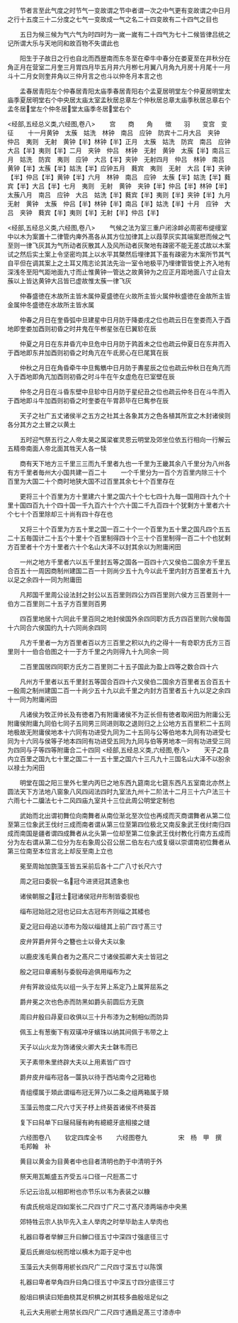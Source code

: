 <!-- { "loadSidebar": true } -->
　　节者言至此气度之时节气一变故谓之节中者谓一次之中气更有变故谓之中日月之行十五度三十二分度之七气一变故成一气之名二十四变故有二十四气之目也

　　五日为候三候为气六气为时四时为一嵗一嵗有二十四气为七十二候皆律吕统之记所谓大乐与天地同和故百物不失谓此也

　　阳生于子故日之行也自北而西歴南而东冬至在牵牛中春分在娄夏至在井秋分在角正月在营室二月奎三月胃四月毕五月井六月栁七月翼八月角九月房十月尾十一月斗十二月女则奎井角以三仲月言之也斗以仲冬月本言之也

　　孟春居青阳左个仲春居青阳太庙季春居青阳右个孟夏居明堂左个仲夏居明堂太庙季夏居明堂右个中央居太庙太室孟秋居总章左个仲秋居总章太庙季秋居总章右个孟冬居堂左个仲冬居堂太庙季冬居堂右个

<经部,五经总义类,六经图,卷八>
　　宫　　商　　角　　徴　　羽　　变宫　变征
　　十一月黄钟　太蔟　姑洗　林钟　南吕　应钟　防宾十二月大吕　夹钟　仲吕　夷则　无射　黄钟【半】林钟【半】正月　太蔟　姑洗　防宾　南吕　应钟　大吕【半】夷则【半】二月　夹钟　仲吕　林钟　无射　黄钟　太蔟【半】南吕三月　姑洗　防宾　夷则　应钟　大吕【半】夹钟　无射四月　仲吕　林钟　南吕　黄钟【半】太蔟【半】姑洗【半】应钟五月　蕤宾　夷则　无射　大吕【半】夹钟【半】仲吕【半】黄钟【半】六月　林钟　南吕　应钟　太蔟【半】姑洗【半】蕤宾【半】大吕【半】七月　夷则　无射　黄钟　夹钟【半】仲吕【半】林钟【半】太蔟八月　南吕　应钟　大吕　姑洗【半】蕤宾【半】夷则【半】夹钟【半】九月　无射　黄钟　太蔟　仲吕【半】林钟【半】南吕【半】姑洗【半】十月　应钟　大吕　夹钟　蕤宾【半】夷则【半】无射【半】仲吕【半】

<经部,五经总义类,六经图,卷八>
　　气候之法为室三重户闭涂衅必周密布缇缦室中以木为案置十二律管内庳外髙各从其方位加律其上以葭莩灰实其端案厯而候之气至则一律飞灰其为气所动者灰散其人及风所动者灰聚地有疎密不能无差忒故以木案试之然后实土案上令坚密均其上以水平其槩然后埋律其下虽有疎密为木案所节其气自平但在调其案上之土耳又隋志论其法先治一室令地极平乃埋律管皆使上齐入地有深浅冬至阳气距地面九寸而止惟黄钟一管达之故黄钟为之应正月距地面八寸止自太蔟以上皆达黄钟大吕皆已虚故惟太蔟一律飞灰

　　仲春盛徳在木故所主皆木属仲夏盛徳在火故所主皆火属仲秋盛徳在金故所主皆金属仲冬盛徳在水故所主皆水属

　　仲春之月日在奎昏弧中旦建星中日月防于降娄戌之位也疏云日在奎娄而入于酉地即奎娄加酉则初昏之时井鬼在午栁星张在巳翼轸在辰

　　仲夏之月日在东井昏亢中旦危中日月防于鹑首未之位也疏云仲夏日在东井而入于酉地即东井加酉则初昏之时角亢在午氐房心在巳尾箕在辰

　　仲秋之月日在角昏牵牛中旦觜觹中日月防于夀星辰之位也疏云仲秋日在角亢而入于酉地即角亢加酉则初昏之时斗牛在午女虚危在巳室壁在辰

　　仲冬之月日在斗昏东壁中旦轸中日月防于星纪丑之位也疏云仲冬日在斗牛而入于酉地即斗牛加酉则初昏之时奎娄在午胃昴毕在巳觜参在辰

　　天子之社广五丈诸侯半之五方之社其土各象其方之色各植其所宜之木封诸侯则各分其方之土冒之以黄土

　　五时迎气祭五行之人帝太昊之属梁崔灵恩云明堂及郊坐位依五行相向一行解云五精帝南面人帝北面其牲天人各一犊

　　商有天下地方三千里三三而九千里者九也一千里为王畿其余八千里分为八州各有方千里者毎州大小国共建一百二十
　　一个千里分为一百个方百里内除三十个百里为大国二十个商时地狭大国不过百里其余七十个百里存在

　　更将三十个百里为方十里建六十里之国六十个七七四十九毎一国用四十九个十里十国四百九十个四十国一千九百六十个六十国二千九百四十个犹剩方十里者六十个七十个百里除却三十尚有四十存在也

　　又将三十个百里为方五十里之国一百二十个一个百里为五十里之国凡四个五五二十五毎国计二十五个十里十个百里制得四十个三十个百里制得一百二十个也犹剩方百里者十个方十里者六十个名山大泽不以封其余以为附庸闲田

　　一州之地方千里者六以五千里封五等之国各一百四十六又侯伯二国余方千里五合百五十一周因商制州建国二百一十则尚少五十九今以此千里内封方百里者五十九以足之余四十一同为附庸田

　　凡邦国千里周公设法封之封公以五百里则四公方四百里则六侯方三百里则十一伯方二百里则二十五子方百里则百男

　　四百里地居十六同此千里百同之地封侯国外余四同职方氏方四百里则六侯毎国十六同合六侯国约九十六同尚余四同

　　凡方千里者一为方百里者百以方三百里之积以九约之得十一有竒职方氏方三百里则十一伯合伯图之十一于方千里之内则得九十九同余一同

　　二百里国居四同职方氏方二百里则二十五子国此为盈上四等之数合四十六

　　凡州方千里者以五千里封五等国合百四十六又侯伯二国余方百里者五合百五十一殷周之制州建国二百一十尚少五十九以此千里之内封方百里者五十九以足之余四十一同为附庸闲田

　　凡诸侯为牧正帅长及有徳者乃有附庸诸侯不为正长但有徳者取闲田为附庸公无附庸侯附庸九同伯七同子五同男三同进则取之退则归之上公地方五百里积二十五同地极故无附庸侯地本十六同有功进受九同为二十五同与公等伯地本九同有功进受七同为十六同与侯等子地本四同有功进受五同为九同与伯等男地本一同有功进受三同为四同与子等四等附庸合二十四同
<经部,五经总义类,六经图,卷八>
　　天子之县内立百里之国九七十里之国二十一五十里之国六十三凡九十三国名山大泽不以朌余以禄士为闲田



　　明堂在国之阳三里外七里内丙巳之地东西九筵南北七筵东西凡五室南北亦然上圆法天下方法地八窗象八风四闼法四时九室法九州十二阶法十二月三十六户法三十六雨七十二牖法七十二风四庙九室共十三位此周公明堂定制也

　　武始而北出谓初舞位向南舞者从南位渐北至次位也再成而灭商谓舞者从第二位至第三位象武王伐纣三成而南者谓从第三位至第四位极北又南反象武王伐纣南归四成而南国是疆者谓四成舞者从北头第一位却至第二位象武王伐纣教化行南方五成而分为左右谓从第二位分为左右象周公召公居二伯左右六成复缀以崇谓南初位舞者从第三位南至本位言北上却反至南上立也

　　冕至周始加旒藻玉皆五采前后各十二广八寸长尺六寸

　　周之冠曰委貎一名冠今进贤冠其遗象也

　　诸侯朝服之冠士冠诸侯冠弁形制皆委貎也

　　缁布冠始冠之冠也记曰太古冠布齐则缁之其緌也

　　夏之冠曰母追以漆布为殻以缁缝其上前广四寸髙三寸

　　皮弁笄爵弁笄今之簪也士以骨大夫以象

　　以鹿皮浅毛黄白者为之髙尺二寸诸侯孤卿大夫士皆冠之

　　殷之冠曰章甫制与委貎母追俱用缁布为之

　　弁有笄故设纮先以组一头于左笄上系定乃上属笄屈系之

　　爵弁冕之次也色赤而防黑如爵头前圆后方无旒

　　周曰弁殷曰冔夏曰收俱以三十升布漆为之制相似而防异

　　佩玉上有葱衡下有双璜冲牙蠙珠以纳其间佩于韦带之上

　　天子以山火龙为饰诸侯火卿大夫士韎韦而已

　　天子素带朱里终辟大夫以上用素皆广四寸

　　爵弁皮弁缁布冠各一匴执以待于西坫南今之冠箱也

　　青组缨属于頍此谓缁布冠无笄乃以二条之组两箱属于頍

　　玉藻云笏度二尺六寸天子杼上终葵首诸侯不终葵首

　　复下曰舄单下曰屦舄屦有絇有繶繶牙底相接之缝

　　六经图卷八
　　钦定四库全书
　　六经图卷九　　　　　宋　杨　甲　撰
　　毛邦翰　补

　　黄目以黄金为目黄者中也目者清明也酌于中清明于外

　　祭天用瓦甒盛五齐受五斗口径一尺脰髙二寸

　　乐记云治乱以相即柎也亦节乐以韦为表装之以糠

　　有虞氏梡俎足四如案长二尺四寸广尺二寸髙尺漆两端赤中央黑

　　郊特牲云宗人执毕先入主人举肉之时举毕助主人举肉也

　　礼器曰尊者举觯三升曰觯口径五寸中深四寸强底径三寸

　　夏后氏嶡俎似梡而增以横木为距于足中也

　　玉藻云大夫侧尊用棜长四尺广二尺四寸深五寸以陈馔

　　礼器曰卑者举角四升曰角口径五寸中深五寸四分底径三寸

　　殷俎曰椇读曰矩曲桡其足枳椇之树其枝多曲殷俎足似之

　　礼云大夫用棜士用禁长四尺广二尺四寸通扃足髙三寸漆赤中

